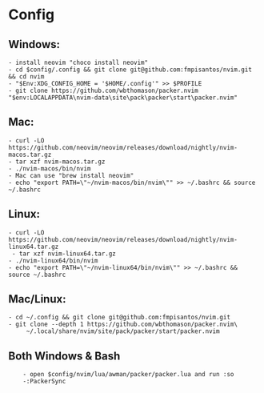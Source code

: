 # Config
## Windows: 
    - install neovim "choco install neovim"
    - cd $config/.config && git clone git@github.com:fmpisantos/nvim.git && cd nvim
    - "$Env:XDG_CONFIG_HOME = '$HOME/.config'" >> $PROFILE
    - git clone https://github.com/wbthomason/packer.nvim "$env:LOCALAPPDATA\nvim-data\site\pack\packer\start\packer.nvim"
## Mac:
    - curl -LO https://github.com/neovim/neovim/releases/download/nightly/nvim-macos.tar.gz
    - tar xzf nvim-macos.tar.gz
    - ./nvim-macos/bin/nvim
    - Mac can use "brew install neovim"
    - echo "export PATH=\"~/nvim-macos/bin/nvim\"" >> ~/.bashrc && source ~/.bashrc
## Linux:
    - curl -LO https://github.com/neovim/neovim/releases/download/nightly/nvim-linux64.tar.gz
     - tar xzf nvim-linux64.tar.gz
    - ./nvim-linux64/bin/nvim
    - echo "export PATH=\"~/nvim-linux64/bin/nvim\"" >> ~/.bashrc && source ~/.bashrc
## Mac/Linux:
    - cd ~/.config && git clone git@github.com:fmpisantos/nvim.git
    - git clone --depth 1 https://github.com/wbthomason/packer.nvim\
         ~/.local/share/nvim/site/pack/packer/start/packer.nvim
## Both Windows & Bash
        - open $config/nvim/lua/awman/packer/packer.lua and run :so 
        -:PackerSync 
